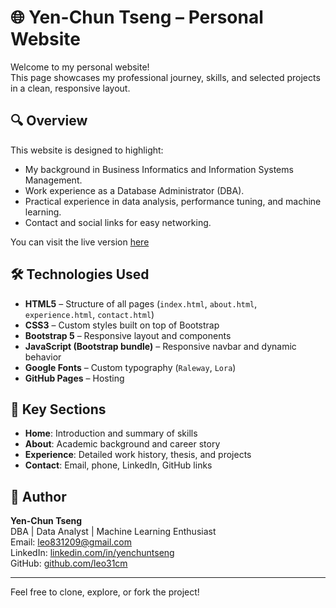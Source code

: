 # 🌐 Yen-Chun Tseng – Personal Website

Welcome to my personal website!  
This page showcases my professional journey, skills, and selected projects in a clean, responsive layout.

## 🔍 Overview

This website is designed to highlight:
- My background in Business Informatics and Information Systems Management.
- Work experience as a Database Administrator (DBA).
- Practical experience in data analysis, performance tuning, and machine learning.
- Contact and social links for easy networking.

You can visit the live version [here](https://leo31cm.github.io/LeoWorld/)  

## 🛠️ Technologies Used

- **HTML5** – Structure of all pages (`index.html`, `about.html`, `experience.html`, `contact.html`)
- **CSS3** – Custom styles built on top of Bootstrap
- **Bootstrap 5** – Responsive layout and components
- **JavaScript (Bootstrap bundle)** – Responsive navbar and dynamic behavior
- **Google Fonts** – Custom typography (`Raleway`, `Lora`)
- **GitHub Pages** – Hosting

## 🧩 Key Sections

- **Home**: Introduction and summary of skills
- **About**: Academic background and career story
- **Experience**: Detailed work history, thesis, and projects
- **Contact**: Email, phone, LinkedIn, GitHub links

## 👤 Author

**Yen-Chun Tseng**  
DBA | Data Analyst | Machine Learning Enthusiast  
Email: [leo831209@gmail.com](mailto:leo831209@gmail.com)  
LinkedIn: [linkedin.com/in/yenchuntseng](https://www.linkedin.com/in/yenchuntseng/)  
GitHub: [github.com/leo31cm](https://github.com/leo31cm)

---

Feel free to clone, explore, or fork the project!
